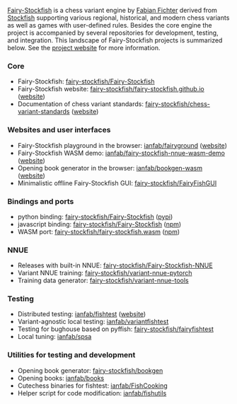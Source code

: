 [Fairy-Stockfish](https://github.com/fairy-stockfish/Fairy-Stockfish) is a chess variant engine by [Fabian Fichter](https://github.com/ianfab) derived from [Stockfish](https://github.com/official-stockfish/Stockfish) supporting various regional, historical, and modern chess variants as well as games with user-defined rules. Besides the core engine the project is accompanied by several repositories for development, testing, and integration. This landscape of Fairy-Stockfish projects is summarized below. See the [project website](https://fairy-stockfish.github.io) for more information.

### Core
* Fairy-Stockfish: [fairy-stockfish/Fairy-Stockfish](https://github.com/fairy-stockfish/Fairy-Stockfish)
* Fairy-Stockfish website: [fairy-stockfish/fairy-stockfish.github.io](https://github.com/fairy-stockfish/fairy-stockfish.github.io) ([website](https://fairy-stockfish.github.io/))
* Documentation of chess variant standards: [fairy-stockfish/chess-variant-standards](https://github.com/fairy-stockfish/chess-variant-standards) ([website](https://fairy-stockfish.github.io/chess-variant-standards/))

### Websites and user interfaces
* Fairy-Stockfish playground in the browser: [ianfab/fairyground](https://github.com/ianfab/fairyground) ([website](https://fairyground.vercel.app/))
* Fairy-Stockfish WASM demo: [ianfab/fairy-stockfish-nnue-wasm-demo](https://github.com/ianfab/fairy-stockfish-nnue-wasm-demo) ([website](https://fairy-stockfish-nnue-wasm.vercel.app/))
* Opening book generator in the browser: [ianfab/bookgen-wasm](https://github.com/ianfab/bookgen-wasm) ([website](https://bookgen-wasm.vercel.app/))
* Minimalistic offline Fairy-Stockfish GUI: [fairy-stockfish/FairyFishGUI](https://github.com/fairy-stockfish/FairyFishGUI)

### Bindings and ports
* python binding: [fairy-stockfish/Fairy-Stockfish](https://github.com/fairy-stockfish/Fairy-Stockfish#python) ([pypi](https://pypi.org/project/pyffish))
* javascript binding: [fairy-stockfish/Fairy-Stockfish](https://github.com/fairy-stockfish/Fairy-Stockfish#javascript) ([npm](https://www.npmjs.com/package/ffish))
* WASM port: [fairy-stockfish/fairy-stockfish.wasm](https://github.com/fairy-stockfish/fairy-stockfish.wasm) ([npm](https://www.npmjs.com/package/fairy-stockfish-nnue.wasm))

### NNUE
* Releases with built-in NNUE: [fairy-stockfish/Fairy-Stockfish-NNUE](https://github.com/fairy-stockfish/Fairy-Stockfish-NNUE)
* Variant NNUE training: [fairy-stockfish/variant-nnue-pytorch](https://github.com/fairy-stockfish/variant-nnue-pytorch)
* Training data generator: [fairy-stockfish/variant-nnue-tools](https://github.com/fairy-stockfish/variant-nnue-tools)

### Testing
* Distributed testing: [ianfab/fishtest](https://github.com/ianfab/fishtest) ([website](http://www.variantfishtest.org:6543/tests))
* Variant-agnostic local testing: [ianfab/variantfishtest](https://github.com/ianfab/variantfishtest)
* Testing for bughouse based on pyffish: [fairy-stockfish/fairyfishtest](https://github.com/fairy-stockfish/fairyfishtest)
* Local tuning: [ianfab/spsa](https://github.com/ianfab/spsa)

### Utilities for testing and development
* Opening book generator: [fairy-stockfish/bookgen](https://github.com/fairy-stockfish/bookgen)
* Opening books: [ianfab/books](https://github.com/ianfab/books)
* Cutechess binaries for fishtest: [ianfab/FishCooking](https://github.com/ianfab/FishCooking)
* Helper script for code modification: [ianfab/fishutils](https://github.com/ianfab/fishutils)
